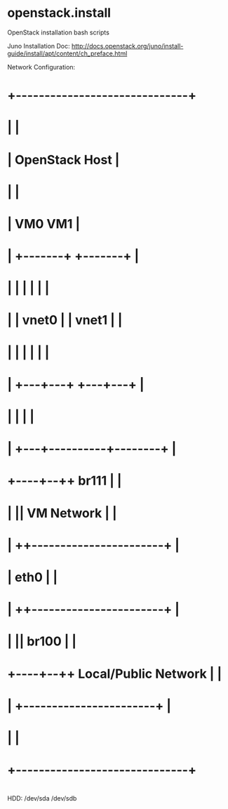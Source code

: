 openstack.install
=================

OpenStack installation bash scripts

Juno Installation Doc:
http://docs.openstack.org/juno/install-guide/install/apt/content/ch_preface.html

Network Configuration:
#
#      +------------------------------+
#      |                              |
#      |   OpenStack Host             |
#      |                              |
#      |      VM0        VM1          |
#      |   +-------+  +-------+       |
#      |   |       |  |       |       |
#      |   | vnet0 |  | vnet1 |       |
#      |   |       |  |       |       |
#      |   +---+---+  +---+---+       |
#      |       |          |           |
#      |   +---+----------+--------+  |
# +----+--++ br111                 |  |
# |       || VM Network            |  |
# |       ++-----------------------+  |
# | eth0  |                           |
# |       ++-----------------------+  |
# |       || br100                 |  |
# +----+--++ Local/Public Network  |  |
#      |   +-----------------------+  |
#      |                              |
#      +------------------------------+
# 
HDD:
/dev/sda
/dev/sdb
